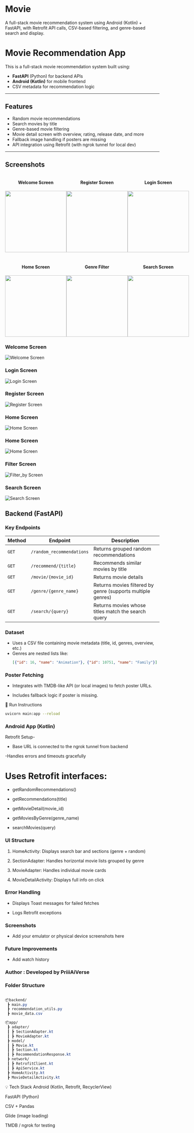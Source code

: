 # Movie
A full-stack movie recommendation system using Android (Kotlin) + FastAPI, with Retrofit API calls, CSV-based filtering, and genre-based search and display.

#  Movie Recommendation App

This is a full-stack movie recommendation system built using:
-  **FastAPI** (Python) for backend APIs
-  **Android (Kotlin)** for mobile frontend
-  CSV metadata for recommendation logic

---

##  Features

-  Random movie recommendations
-  Search movies by title
-  Genre-based movie filtering
-  Movie detail screen with overview, rating, release date, and more
-  Fallback image handling if posters are missing
-  API integration using Retrofit (with ngrok tunnel for local dev)

---

##  Screenshots
<!-- Row 1 -->
<div style="display: flex; justify-content: space-around; align-items: center;">
  <div style="text-align: center;">
    <h4> Welcome Screen </h4>
    <img src="ScreenShorts/02.jpg" width="200"/>
  </div>
  <div style="text-align: center;">
    <h4> Register Screen </h4>
    <img src="ScreenShorts/04.jpg" width="200"/>
  </div>
  <div style="text-align: center;">
    <h4> Login Screen </h4>
    <img src="ScreenShorts/03.jpg" width="200"/>
  </div>
</div>

<!-- Row 2 -->
<div style="margin-top: 20px; display: flex; justify-content: space-around; align-items: center;">
  <div style="text-align: center;">
    <h4> Home Screen </h4>
    <img src="ScreenShorts/05.jpg" width="200"/>
  </div>
  <div style="text-align: center;">
    <h4> Genre Filter </h4>
    <img src="ScreenShorts/06.jpg" width="200"/>
  </div>
  <div style="text-align: center;">
    <h4> Search Screen </h4>
    <img src="ScreenShorts/07.jpg" width="200"/>
  </div>
</div>


###  Welcome Screen
![Welcome Screen](ScreenShorts/02.jpg)

###  Login Screen
![Login Screen](ScreenShorts/03.jpg)

###  Register Screen
![Register Screen](ScreenShorts/04.jpg)

###  Home Screen
![Home Screen](ScreenShorts/05.jpg)

###  Home Screen
![Home Screen](ScreenShorts/05.jpg)

###  Filter Screen
![Filter_by Screen](ScreenShorts/05.jpg)

###  Search Screen
![Search Screen](ScreenShorts/07.jpg)


##  Backend (FastAPI)

###  Key Endpoints

| Method | Endpoint | Description |
|--------|----------|-------------|
| `GET`  | `/random_recommendations` | Returns grouped random recommendations |
| `GET`  | `/recommend/{title}` | Recommends similar movies by title |
| `GET`  | `/movie/{movie_id}` | Returns movie details |
| `GET`  | `/genre/{genre_name}` | Returns movies filtered by genre (supports multiple genres) |
| `GET`  | `/search/{query}` | Returns movies whose titles match the search query |

###  Dataset
- Uses a CSV file containing movie metadata (title, id, genres, overview, etc.)
- Genres are nested lists like:
  ```json
  [{"id": 16, "name": "Animation"}, {"id": 10751, "name": "Family"}]

  ```
  
### Poster Fetching
- Integrates with TMDB-like API (or local images) to fetch poster URLs.

- Includes fallback logic if poster is missing.

🔧 Run Instructions

```bash
uvicorn main:app --reload
```

### Android App (Kotlin)
 Retrofit Setup- 
- Base URL is connected to the ngrok tunnel from backend

-Handles errors and timeouts gracefully

# Uses Retrofit interfaces:

- getRandomRecommendations()

- getRecommendations(title)

- getMovieDetail(movie_id)

- getMoviesByGenre(genre_name)

- searchMovies(query)

###  UI Structure
1. HomeActivity: Displays search bar and sections (genre + random)

2. SectionAdapter: Handles horizontal movie lists grouped by genre

3. MovieAdapter: Handles individual movie cards

4. MovieDetailActivity: Displays full info on click

###  Error Handling
- Displays Toast messages for failed fetches

- Logs Retrofit exceptions

### Screenshots
- Add your emulator or physical device screenshots here

### Future Improvements
- Add watch history


### Author  : Developed by PriiiAiVerse

 
 ### Folder Structure
```css

📦backend/
 ┣ main.py
 ┣ recommendation_utils.py
 ┣ movie_data.csv

📦app/
 ┣ adapter/
 ┃ ┣ SectionAdapter.kt
 ┃ ┣ MovieAdapter.kt
 ┣ model/
 ┃ ┣ Movie.kt
 ┃ ┣ Section.kt
 ┃ ┣ RecommendationResponse.kt
 ┣ network/
 ┃ ┣ RetrofitClient.kt
 ┃ ┣ ApiService.kt
 ┣ HomeActivity.kt
 ┣ MovieDetailActivity.kt

```
💡 Tech Stack
Android (Kotlin, Retrofit, RecyclerView)

FastAPI (Python)

CSV + Pandas

Glide (image loading)

TMDB / ngrok for testing

